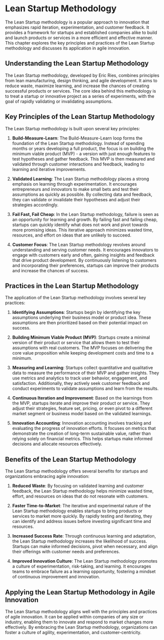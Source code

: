 Lean Startup Methodology
=================================

The Lean Startup methodology is a popular approach to innovation that emphasizes rapid iteration, experimentation, and customer feedback. It provides a framework for startups and established companies alike to build and launch products or services in a more efficient and effective manner. This chapter explores the key principles and practices of the Lean Startup methodology and discusses its application in agile innovation.

Understanding the Lean Startup Methodology
------------------------------------------

The Lean Startup methodology, developed by Eric Ries, combines principles from lean manufacturing, design thinking, and agile development. It aims to reduce waste, maximize learning, and increase the chances of creating successful products or services. The core idea behind this methodology is to treat a startup or innovative project as a series of experiments, with the goal of rapidly validating or invalidating assumptions.

Key Principles of the Lean Startup Methodology
----------------------------------------------

The Lean Startup methodology is built upon several key principles:

1. **Build-Measure-Learn**: The Build-Measure-Learn loop forms the foundation of the Lean Startup methodology. Instead of spending months or years developing a full product, the focus is on building the minimum viable product (MVP) - a version with just enough features to test hypotheses and gather feedback. This MVP is then measured and validated through customer interactions and feedback, leading to learning and iterative improvements.

2. **Validated Learning**: The Lean Startup methodology places a strong emphasis on learning through experimentation. It encourages entrepreneurs and innovators to make small bets and test their assumptions as quickly as possible. By collecting data and feedback, they can validate or invalidate their hypotheses and adjust their strategies accordingly.

3. **Fail Fast, Fail Cheap**: In the Lean Startup methodology, failure is seen as an opportunity for learning and growth. By failing fast and failing cheap, startups can quickly identify what does not work and pivot towards more promising ideas. This iterative approach minimizes wasted time, resources, and effort on ideas that are unlikely to succeed.

4. **Customer Focus**: The Lean Startup methodology revolves around understanding and serving customer needs. It encourages innovators to engage with customers early and often, gaining insights and feedback that drive product development. By continuously listening to customers and incorporating their preferences, startups can improve their products and increase the chances of success.

Practices in the Lean Startup Methodology
-----------------------------------------

The application of the Lean Startup methodology involves several key practices:

1. **Identifying Assumptions**: Startups begin by identifying the key assumptions underlying their business model or product idea. These assumptions are then prioritized based on their potential impact on success.

2. **Building Minimum Viable Product (MVP)**: Startups create a minimal version of their product or service that allows them to test their assumptions with real customers. The MVP focuses on delivering the core value proposition while keeping development costs and time to a minimum.

3. **Measuring and Learning**: Startups collect quantitative and qualitative data to measure the performance of their MVP and gather insights. They use metrics and analytics to track user behavior, engagement, and satisfaction. Additionally, they actively seek customer feedback and conduct experiments to validate assumptions and learn from the results.

4. **Continuous Iteration and Improvement**: Based on the learnings from the MVP, startups iterate and improve their product or service. They adjust their strategies, feature set, pricing, or even pivot to a different market segment or business model based on the validated learnings.

5. **Innovation Accounting**: Innovation accounting involves tracking and evaluating the progress of innovation efforts. It focuses on metrics that demonstrate the creation of long-term sustainable value, rather than relying solely on financial metrics. This helps startups make informed decisions and allocate resources effectively.

Benefits of the Lean Startup Methodology
----------------------------------------

The Lean Startup methodology offers several benefits for startups and organizations embracing agile innovation:

1. **Reduced Waste**: By focusing on validated learning and customer feedback, the Lean Startup methodology helps minimize wasted time, effort, and resources on ideas that do not resonate with customers.

2. **Faster Time-to-Market**: The iterative and experimental nature of the Lean Startup methodology enables startups to bring products or services to market more quickly. By rapidly testing and iterating, they can identify and address issues before investing significant time and resources.

3. **Increased Success Rate**: Through continuous learning and adaptation, the Lean Startup methodology increases the likelihood of success. Startups can make informed decisions, pivot when necessary, and align their offerings with customer needs and preferences.

4. **Improved Innovation Culture**: The Lean Startup methodology promotes a culture of experimentation, risk-taking, and learning. It encourages teams to embrace failure as a learning opportunity, fostering a mindset of continuous improvement and innovation.

Applying the Lean Startup Methodology in Agile Innovation
---------------------------------------------------------

The Lean Startup methodology aligns well with the principles and practices of agile innovation. It can be applied within companies of any size or industry, enabling them to innovate and respond to market changes more effectively. By embracing the Lean Startup methodology, organizations can foster a culture of agility, experimentation, and customer-centricity.

